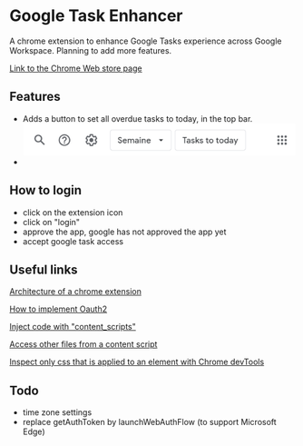 # Google Task Enhancer

A chrome extension to enhance Google Tasks experience across Google Workspace. Planning to add more features.

[Link to the Chrome Web store page](https://chrome.google.com/webstore/detail/google-tasks-enhancer/jgkonicgfhoedmeimlgmaokeoofjihfb?hl=fr)

## Features

- Adds a button to set all overdue tasks to today, in the top bar.
![Alt text](features_images/image-1.png)
- 

## How to login

- click on the extension icon
- click on "login"
- approve the app, google has not approved the app yet
- accept google task access

## Useful links

[Architecture of a chrome extension](https://developer.chrome.com/docs/extensions/mv3/architecture-overview/)

[How to implement Oauth2](https://developer.chrome.com/docs/extensions/mv3/tut_oauth/)

[Inject code with "content_scripts"](https://developer.chrome.com/docs/extensions/mv3/content_scripts/)

[Access other files from a content script](https://developer.chrome.com/docs/extensions/mv3/manifest/web_accessible_resources/)

[Inspect only css that is applied to an element with Chrome devTools](https://developer.chrome.com/docs/devtools/css/reference/#computed)

## Todo

- time zone settings
- replace getAuthToken by launchWebAuthFlow (to support Microsoft Edge)
